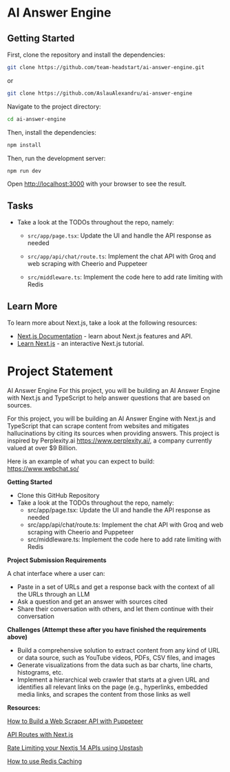 # AI Answer Engine

## Getting Started

First, clone the repository and install the dependencies:
```bash
git clone https://github.com/team-headstart/ai-answer-engine.git
```
or
```bash
git clone https://github.com/AslauAlexandru/ai-answer-engine
```


Navigate to the project directory:
```bash
cd ai-answer-engine
```

Then, install the dependencies:

```bash
npm install
```

Then, run the development server:
```bash
npm run dev
```

Open [http://localhost:3000](http://localhost:3000) with your browser to see the result.

## Tasks

- Take a look at the TODOs throughout the repo, namely:

    - `src/app/page.tsx`: Update the UI and handle the API response as needed
 
    - `src/app/api/chat/route.ts`: Implement the chat API with Groq and web scraping with Cheerio and Puppeteer
 
    - `src/middleware.ts`: Implement the code here to add rate limiting with Redis


## Learn More

To learn more about Next.js, take a look at the following resources:

- [Next.js Documentation](https://nextjs.org/docs) - learn about Next.js features and API.
- [Learn Next.js](https://nextjs.org/learn) - an interactive Next.js tutorial.


# Project Statement 

AI Answer Engine
​For this project, you will be building an AI Answer Engine with Next.js and 
TypeScript to help answer questions that are based on sources.


​For this project, you will be building an AI Answer Engine with Next.js 
and TypeScript that can scrape content from websites and mitigates 
hallucinations by citing its sources when providing answers. 
This project is inspired by Perplexity.ai https://www.perplexity.ai/, 
a company currently valued at over $9 Billion.

​Here is an example of what you can expect to build: https://www.webchat.so/

**Getting Started**

- Clone this GitHub Repository
- Take a look at the TODOs throughout the repo, namely:
  - src/app/page.tsx: Update the UI and handle the API response as needed
  - src/app/api/chat/route.ts: Implement the chat API with Groq and web scraping with Cheerio and Puppeteer
  - src/middleware.ts: Implement the code here to add rate limiting with Redis

**Project Submission Requirements**

A chat interface where a user can:

- Paste in a set of URLs and get a response back with the context of all the URLs through an LLM
- Ask a question and get an answer with sources cited
- Share their conversation with others, and let them continue with their conversation

**Challenges (Attempt these after you have finished the requirements above)**

- Build a comprehensive solution to extract content from any kind of URL or data source, 
such as YouTube videos, PDFs, CSV files, and images
- Generate visualizations from the data such as bar charts, line charts, histograms, etc.
- Implement a hierarchical web crawler that starts at a given URL and identifies 
all relevant links on the page (e.g., hyperlinks, embedded media links, 
and scrapes the content from those links as well 



**Resources:**

[How to Build a Web Scraper API with Puppeteer](https://www.youtube.com/watch?v=kOdIzhPfLuo)

[API Routes with Next.js](https://www.youtube.com/watch?v=gEB3ckYeZF4)

[Rate Limiting your Nextjs 14 APIs using ‪Upstash‬](https://www.youtube.com/watch?v=6QhLdQlyZJc)

[How to use Redis Caching](https://www.youtube.com/watch?v=-5RTyEim384)




